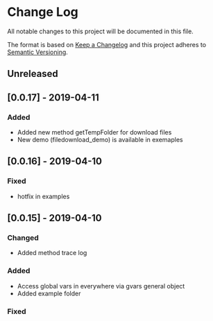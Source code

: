 # Change Log

All notable changes to this project will be documented in this file.

The format is based on [Keep a Changelog](http://keepachangelog.com/)
and this project adheres to [Semantic Versioning](http://semver.org/).

<!--
   PRs should document their user-visible changes (if any) in the
   Unreleased section, uncommenting the header as necessary.
-->

## Unreleased

<!-- ### Changed -->
<!-- ### Added -->
<!-- ### Removed -->

## [0.0.17] - 2019-04-11
### Added
* Added new method getTempFolder for download files
* New demo (filedownload_demo) is available in exemaples

## [0.0.16] - 2019-04-10
### Fixed
* hotfix in examples

## [0.0.15] - 2019-04-10
### Changed
* Added method trace log
### Added
* Access global vars in everywhere via gvars general object
* Added example folder
### Fixed
